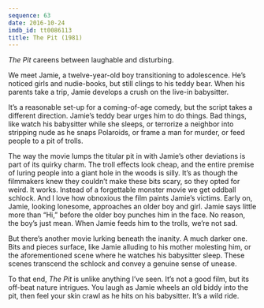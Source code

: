 ```yaml
---
sequence: 63
date: 2016-10-24
imdb_id: tt0086113
title: The Pit (1981)
---
```


_The Pit_ careens between laughable and disturbing.

We meet Jamie, a twelve-year-old boy transitioning to adolescence. He’s noticed girls and nudie-books, but still clings to his teddy bear. When his parents take a trip, Jamie develops a crush on the live-in babysitter.

It’s a reasonable set-up for a coming-of-age comedy, but the script takes a different direction. Jamie’s teddy bear urges him to do things. Bad things, like watch his babysitter while she sleeps, or terrorize a neighbor into stripping nude as he snaps Polaroids, or frame a man for murder, or feed people to a pit of trolls.

The way the movie lumps the titular pit in with Jamie’s other deviations is part of its quirky charm. The troll effects look cheap, and the entire premise of luring people into a giant hole in the woods is silly. It’s as though the filmmakers knew they couldn’t make these bits scary, so they opted for weird. It works. Instead of a forgettable monster movie we get oddball schlock. And I love how obnoxious the film paints Jamie’s victims. Early on, Jamie, looking lonesome, approaches an older boy and girl. Jamie says little more than “Hi,” before the older boy punches him in the face. No reason, the boy’s just mean. When Jamie feeds him to the trolls, we’re not sad.

But there’s another movie lurking beneath the inanity. A much darker one. Bits and pieces surface, like Jamie alluding to his mother molesting him, or the aforementioned scene where he watches his babysitter sleep. These scenes transcend the schlock and convey a genuine sense of unease.

To that end, _The Pit_ is unlike anything I’ve seen. It’s not a good film, but its off-beat nature intrigues. You laugh as Jamie wheels an old biddy into the pit, then feel your skin crawl as he hits on his babysitter. It’s a wild ride.